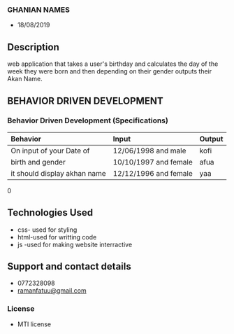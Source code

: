 ### GHANIAN NAMES 
+ 18/08/2019
## Description
web application that takes a user's birthday and calculates the day of the week they were born and then depending on their gender outputs their Akan Name.
## BEHAVIOR DRIVEN DEVELOPMENT
### Behavior Driven Development (Specifications)
| Behavior                 |           Input      |                 Output     |
| :----------------------- |:---------------------| :---------------------     |              
|  On input of  your Date of           |12/06/1998  and male  |            kofi|
|  birth  and gender        | 10/10/1997   and female             |       afua          |
|  it should display akhan name           |  12/12/1996 and female             |    yaa          |
0

## Technologies Used
+ css- used for styling
+ html-used for writting code
+ js -used for making website interractive
## Support and contact details
+ 0772328098
+ ramanfatuu@gmail.com
### License
+ MTI  license  
